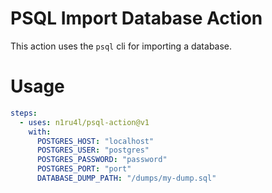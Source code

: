 # PSQL Import Database Action

This action uses the `psql` cli for importing a database.

# Usage

```yaml
steps:
  - uses: n1ru4l/psql-action@v1
    with:
      POSTGRES_HOST: "localhost"
      POSTGRES_USER: "postgres"
      POSTGRES_PASSWORD: "password"
      POSTGRES_PORT: "port"
      DATABASE_DUMP_PATH: "/dumps/my-dump.sql"
```
